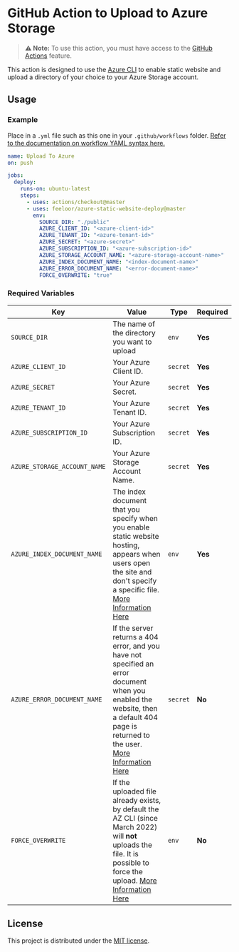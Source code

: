 # GitHub Action to Upload to Azure Storage

> **⚠️ Note:** To use this action, you must have access to the [GitHub Actions](https://github.com/features/actions) feature.

This action is designed to use the [Azure CLI](https://docs.microsoft.com/en-us/cli/azure/install-azure-cli?view=azure-cli-latest) to enable static website and upload a directory of your choice to your Azure Storage account.

## Usage

### Example

Place in a `.yml` file such as this one in your `.github/workflows` folder. [Refer to the documentation on workflow YAML syntax here.](https://help.github.com/en/articles/workflow-syntax-for-github-actions)

```yaml
name: Upload To Azure
on: push

jobs:
  deploy:
    runs-on: ubuntu-latest
    steps:
      - uses: actions/checkout@master
      - uses: feeloor/azure-static-website-deploy@master
        env:
          SOURCE_DIR: "./public"
          AZURE_CLIENT_ID: "<azure-client-id>"
          AZURE_TENANT_ID: "<azure-tenant-id>"
          AZURE_SECRET: "<azure-secret>"
          AZURE_SUBSCRIPTION_ID: "<azure-subscription-id>"
          AZURE_STORAGE_ACCOUNT_NAME: "<azure-storage-account-name>"
          AZURE_INDEX_DOCUMENT_NAME: "<index-document-name>"
          AZURE_ERROR_DOCUMENT_NAME: "<error-document-name>"
          FORCE_OVERWRITE: "true"
```

### Required Variables

| Key | Value | Type | Required |
| ------------- | ------------- | ------------- | ------------- |
| `SOURCE_DIR` | The name of the directory you want to upload | `env` | **Yes** |
| `AZURE_CLIENT_ID` | Your Azure Client ID. | `secret` | **Yes** |
| `AZURE_SECRET` | Your Azure Secret. | `secret` | **Yes** |
| `AZURE_TENANT_ID` | Your Azure Tenant ID. | `secret` | **Yes** |
| `AZURE_SUBSCRIPTION_ID` | Your Azure Subscription ID. | `secret` | **Yes** |
| `AZURE_STORAGE_ACCOUNT_NAME` | Your Azure Storage Account Name. | `secret` | **Yes** |
| `AZURE_INDEX_DOCUMENT_NAME` | The index document that you specify when you enable static website hosting, appears when users open the site and don't specify a specific file. [More Information Here](https://docs.microsoft.com/en-US/azure/storage/blobs/storage-blob-static-website#viewing-content) | `env` | **Yes** |
| `AZURE_ERROR_DOCUMENT_NAME` | If the server returns a 404 error, and you have not specified an error document when you enabled the website, then a default 404 page is returned to the user. [More Information Here](https://docs.microsoft.com/en-US/azure/storage/blobs/storage-blob-static-website#viewing-content) | `secret` | **No** |
| `FORCE_OVERWRITE` | If the uploaded file already exists, by default the AZ CLI (since March 2022) will **not** uploads the file. It is possible to force the upload. [More Information Here](https://github.com/Azure/azure-cli/issues/21477) | `env` | **No** |



## License

This project is distributed under the [MIT license](LICENSE.md).
